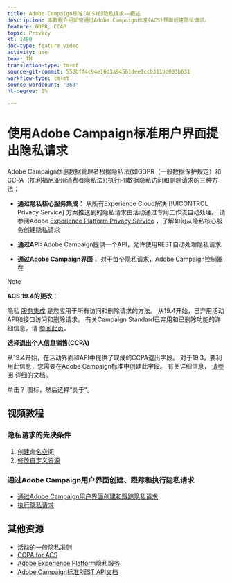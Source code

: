 ```yaml
---
title: Adobe Campaign标准(ACS)的隐私请求——概述
description: 本教程介绍如何通过Adobe Campaign标准(ACS)界面创建隐私请求。
feature: GDPR, CCAP
topic: Privacy
kt: 1480
doc-type: feature video
activity: use
team: TM
translation-type: tm+mt
source-git-commit: 556bff4c94e16d3a94561dee1ccb311bc003b631
workflow-type: tm+mt
source-wordcount: '368'
ht-degree: 1%

---
```



# 使用Adobe Campaign标准用户界面提出隐私请求

Adobe Campaign优惠数据管理者根据隐私法(如GDPR（一般数据保护规定）和CCPA（加利福尼亚州消费者隐私法）)执行PII数据隐私访问和删除请求的三种方法：

* **通过隐私核心服务集成：** 从所有Experience Cloud解决 [!UICONTROL Privacy Service] 方案推送到的隐私请求由活动通过专用工作流自动处理。 请参阅Adobe [Experience Platform Privacy Service](https://adobe.io/apis/cloudplatform/gdpr.html) ，了解如何从隐私核心服务创建隐私请求

* **通过API:** Adobe Campaign提供一个API，允许使用REST自动处理隐私请求

* **通过Adobe Campaign界面：** 对于每个隐私请求，Adobe Campaign控制器在

>[!NOTE]
>
> **ACS 19.4的更改：**
> 
> 隐私 [服务集成](https://adobe.io/apis/cloudplatform/gdpr.html) 是您应用于所有访问和删除请求的方法。 从19.4开始，已弃用活动API和接口访问和删除请求。 有关Campaign Standard已弃用和已删除功能的详细信息，请 [参阅此页](https://helpx.adobe.com/campaign/kb/acs-deprecated-and-removed-features.html)。
>
>**选择退出个人信息销售(CCPA)**
>
>从19.4开始，在活动界面和API中提供了现成的CCPA退出字段。 对于19.3，要利用此信息，您需要在Adobe Campaign标准中创建此字段。 有关详细信息， [请参阅](https://helpx.adobe.com/campaign/kb/acs-privacy.html#ccpa) 详细的文档。
>
> 单击？ 图标，然后选择“关于”。

## 视频教程

### 隐私请求的先决条件

1. [创建命名空间](/help/privacy/namespaces-for-privacy-requests.md)
1. [修改自定义资源](/help/privacy/custom-resources-for-privacy-requests.md)

### 通过Adobe Campaign用户界面创建、跟踪和执行隐私请求

* [通过Adobe Campaign用户界面创建和跟踪隐私请求](/help/privacy/create-and-track-privacy-requests.md)
* [执行隐私请求](/help/privacy/execute-privacy-requests.md)

## 其他资源

* [活动的一般隐私准则](https://helpx.adobe.com/campaign/kb/campaign-privacy-overview.html)
* [CCPA for ACS](https://helpx.adobe.com/campaign/kb/acs-privacy.html#ccpa)
* [Adobe Experience Platform隐私服务](https://adobe.io/apis/cloudplatform/gdpr.html)
* [Adobe Campaign标准REST API文档](https://final-docs.campaign.adobe.com/doc/standard/en/api/ACS_API.html#privacy-management)

